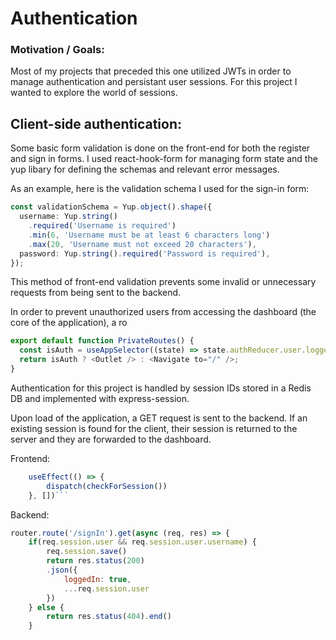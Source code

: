 # Authentication

### Motivation / Goals:

Most of my projects that preceded this one utilized JWTs in order to manage authentication and persistant user sessions. For this project I wanted to explore the world of sessions.

## Client-side authentication:

Some basic form validation is done on the front-end for both the register and sign in forms. I used react-hook-form for managing form state and the yup libary for defining the schemas and relevant error messages.

As an example, here is the validation schema I used for the sign-in form:

```typescript
const validationSchema = Yup.object().shape({
  username: Yup.string()
    .required('Username is required')
    .min(6, 'Username must be at least 6 characters long')
    .max(20, 'Username must not exceed 20 characters'),
  password: Yup.string().required('Password is required'),
});
```

This method of front-end validation prevents some invalid or unnecessary requests from being sent to the backend.

In order to prevent unauthorized users from accessing the dashboard (the core of the application), a ro

```typescript
export default function PrivateRoutes() {
  const isAuth = useAppSelector((state) => state.authReducer.user.loggedIn);
  return isAuth ? <Outlet /> : <Navigate to="/" />;
}
```

Authentication for this project is handled by session IDs stored in a Redis DB and implemented with express-session.

Upon load of the application, a GET request is sent to the backend. If an existing session is found for the client, their session is returned to the server and they are forwarded to the dashboard.

Frontend:

````typescript
    useEffect(() => {
        dispatch(checkForSession())
    }, [])```
````

Backend:

```javascript
router.route('/signIn').get(async (req, res) => {
    if(req.session.user && req.session.user.username) {
        req.session.save()
        return res.status(200)
        .json({
            loggedIn: true,
            ...req.session.user
        })
    } else {
        return res.status(404).end()
    }
```
